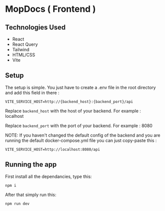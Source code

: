 # MopDocs ( Frontend )

## Technologies Used

- React
- React Query
- Tailwind
- HTML/CSS
- Vite

## Setup

The setup is simple. You just have to create a .env file in the root directory and add this field in there :

```
VITE_SERVICE_HOST=http://{backend_host}:{backend_port}/api
```

Replace `backend_host` with the host of your backend. For example : localhost

Replace `backend_port` with the port of your backend. For example : 8080

NOTE: If you haven't changed the default config of the backend and you are running the default docker-compose.yml file you can just copy-paste this :

```
VITE_SERVICE_HOST=http://localhost:8080/api
```

## Running the app

First install all the dependancies, type this:

```
npm i
```

After that simply run this: 

```
npm run dev
```

